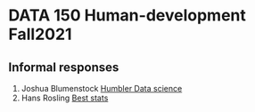 # DATA 150 Human-development Fall2021

## Informal responses
1. Joshua Blumenstock [Humbler Data science](blumenstock.html)
2. Hans Rosling [Best stats](rosling.html)

